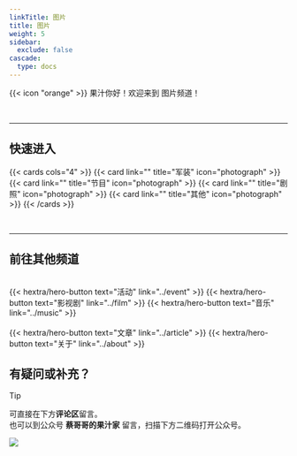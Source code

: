 ```yaml
---
linkTitle: 图片
title: 图片
weight: 5
sidebar:
  exclude: false
cascade:
  type: docs
---
```


{{< icon "orange" >}} 果汁你好！欢迎来到 图片频道！

<!--more-->

<br>
<hr>

## 快速进入
{{< cards cols="4" >}}
  {{< card link="" title="军装" icon="photograph" >}}
  {{< card link="" title="节目" icon="photograph" >}}
  {{< card link="" title="剧照" icon="photograph" >}}
  {{< card link="" title="其他" icon="photograph" >}}
{{< /cards >}}

<br>
<hr>

## 前往其他频道
<br>
{{< hextra/hero-button text="活动" link="../event" >}}
<!-- {{< hextra/hero-button text="📺 电视节目" link="../show" >}} -->
{{< hextra/hero-button text="影视剧" link="../film" >}}
{{< hextra/hero-button text="音乐" link="../music" >}}
<br><br>
{{< hextra/hero-button text="文章" link="../article" >}}
{{< hextra/hero-button text="关于" link="../about" >}}

## 有疑问或补充？

> [!TIP]
> 可直接在下方**评论区**留言。<br>
> 也可以到公众号  **蔡哥哥的果汁家**  留言，扫描下方二维码打开公众号。

![](../qrcode.jpg)

